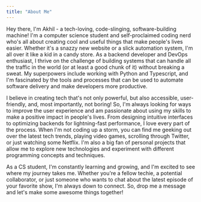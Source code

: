 ```yaml
---
title: "About Me"
---
```


Hey there, I'm Akhil - a tech-loving, code-slinging, software-building machine! I'm a computer science student and self-proclaimed coding nerd who's all about creating cool and useful things that make people's lives easier. Whether it's a snazzy new website or a slick automation system, I'm all over it like a kid in a candy store. As a backend developer and DevOps enthusiast, I thrive on the challenge of building systems that can handle all the traffic in the world (or at least a good chunk of it) without breaking a sweat. My superpowers include working with Python and Typescript, and I'm fascinated by the tools and processes that can be used to automate software delivery and make developers more productive.

I believe in creating tech that's not only powerful, but also accessible, user-friendly, and, most importantly, not boring! So, I'm always looking for ways to improve the user experience and am passionate about using my skills to make a positive impact in people's lives. From designing intuitive interfaces to optimizing backends for lightning-fast performance, I love every part of the process. When I'm not coding up a storm, you can find me geeking out over the latest tech trends, playing video games, scrolling through Twitter, or just watching some Netflix. I'm also a big fan of personal projects that allow me to explore new technologies and experiment with different programming concepts and techniques.

As a CS student, I'm constantly learning and growing, and I'm excited to see where my journey takes me. Whether you're a fellow techie, a potential collaborator, or just someone who wants to chat about the latest episode of your favorite show, I'm always down to connect. So, drop me a message and let's make some awesome things together!
